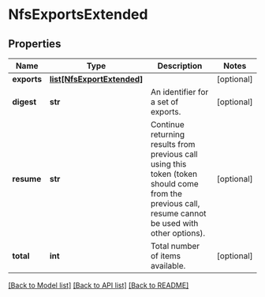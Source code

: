 # NfsExportsExtended

## Properties
Name | Type | Description | Notes
------------ | ------------- | ------------- | -------------
**exports** | [**list[NfsExportExtended]**](NfsExportExtended.md) |  | [optional] 
**digest** | **str** | An identifier for a set of exports. | [optional] 
**resume** | **str** | Continue returning results from previous call using this token (token should come from the previous call, resume cannot be used with other options). | [optional] 
**total** | **int** | Total number of items available. | [optional] 

[[Back to Model list]](../README.md#documentation-for-models) [[Back to API list]](../README.md#documentation-for-api-endpoints) [[Back to README]](../README.md)



